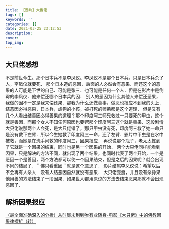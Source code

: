 ```yaml
---
title: 【港片】大隻佬 
tags: []
keywords: ''
categories: []
date: 2021-03-25 23:12:53
description:
cover:
top_img:
---
```




## 大只佬感想

不是前世今生。那个日本兵不是李凤仪。李凤仪不是那个日本兵。只是日本兵杀了人，李凤仪就要死．
那个日本造的恶因，后面的人必然会有恶果．而还这个的恶果的人可能是下世的自己．可能是张三．也可能是任何一个人．但是在影片中是倒霉的李凤仪．他来偿还哪个日本兵的因．
别人的恶因为什么其他人来偿还恶果，我做的因不一定是我来偿还果．那我为什么还做善事，做恶也报应不到我的头上．
结恶因必得恶果，日本兵，虐狗的小孩，被打死的师弟都是这个道理．
但是又有几个人看出结善因必得善果的道理？那个印度阿三师兄救过一只要死的甲虫，这个就是善因．而那个女人不知任何原因也要帮那个印度阿三这个就是善果．这段剧情大只佬说那两个人会死，是大只佬错了，那只甲虫没有死，印度阿三救了她一命只是没有救下左臂．所以今生她救了印度阿三一命，还了左臂．影片中甲虫是在水中被救，而她是在洗手间救的印度阿三，因果报应．
再说说那个瓶子，老太太拣到了它就是一个因果的结束，同时也是另一个因果的开始．
两个大只佬同样能看到因果，只是解决的方法不同，就出现了两个结果，也同时代表了两个开始，一个是恶因一个是善因，两个方法都可以使一个因果结束，但是之后的因果呢？就会出现不同的结局了．＂佛只看重因＂就是这个意思了．
影片结尾李凤仪说：希望以后不会再有人杀人　没有人结恶因自然就没有恶果．
大只佬变瘦，并且没有杀孙果他用善的方法结束了一段因果．如果世人都用原谅的方法去结束恶果那就不会出现恶因了．

## 解析因果报应

[（最全面准确深入的分析）从时辰未到到唯有业随身-电影《大只佬》中的佛教因果律探析（转）](https://movie.douban.com/review/8296854/)